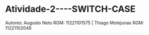 # Atividade-2----SWITCH-CASE
Autores: Augusto Neto RGM: 11221101575 | Thiago Motejunas RGM: 11221102048
